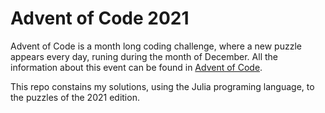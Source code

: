 # Advent of Code 2021

Advent of Code is a month long coding challenge, where a new puzzle appears every day, runing during the month of December. All the information about this event can be found in [Advent of Code](https://adventofcode.com/2021/about). 

This repo constains my solutions, using the Julia programing language, to the puzzles of the 2021 edition. 
